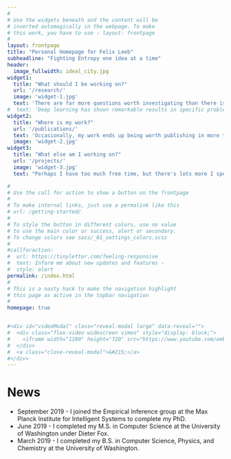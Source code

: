 ```yaml
---
#
# Use the widgets beneath and the content will be
# inserted automagically in the webpage. To make
# this work, you have to use › layout: frontpage
#
layout: frontpage
title: "Personal Homepage for Felix Leeb"
subheadline: "Fighting Entropy one idea at a time"
header:
  image_fullwidth: ideal_city.jpg
widget1:
  title: "What should I be working on?"
  url: '/research/'
  image: 'widget-1.jpg'
  text: 'There are far more questions worth investigating than there is time.'
#  text: 'Deep learning has shown remarkable results in specific problems but often without satisfactory generalization. I research how learning structured representations can improve generalization, especially in control and robotics tasks.'
widget2:
  title: "Where is my work?"
  url: '/publications/'
  text: 'Occasionally, my work ends up being worth publishing in more traditional media.'
  image: 'widget-2.jpg'
widget3:
  title: "What else am I working on?"
  url: '/projects/'
  image: 'widget-3.jpg'
  text: "Perhaps I have too much free time, but there's lots more I spend my time on."

#
# Use the call for action to show a button on the frontpage
#
# To make internal links, just use a permalink like this
# url: /getting-started/
#
# To style the button in different colors, use no value
# to use the main color or success, alert or secondary.
# To change colors see sass/_01_settings_colors.scss
#
#callforaction:
#  url: https://tinyletter.com/feeling-responsive
#  text: Inform me about new updates and features ›
#  style: alert
permalink: /index.html
#
# This is a nasty hack to make the navigation highlight
# this page as active in the topbar navigation
#
homepage: true


#<div id="videoModal" class="reveal-modal large" data-reveal="">
#  <div class="flex-video widescreen vimeo" style="display: block;">
#    <iframe width="1280" height="720" src="https://www.youtube.com/embed/3b5zCFSmVvU" frameborder="0" allowfullscreen></iframe>
#  </div>
#  <a class="close-reveal-modal">&#215;</a>
#</div>
---
```


# News

- September 2019 - I joined the Empirical Inference group at the Max Planck Institute for Intelligent Systems to complete my PhD.
- June 2019 - I completed my M.S. in Computer Science at the University of Washington under Dieter Fox.
- March 2019 - I completed my B.S. in Computer Science, Physics, and Chemistry at the University of Washington.



